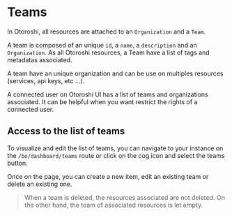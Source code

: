 # Teams

In Otoroshi, all resources are attached to an `Organization` and a `Team`. 

A team is composed of an unique `id`, a `name`, a `description` and an `Organization`. As all Otoroshi resources, a Team have a list of tags and metadatas associated.

A team have an unique organization and can be use on multiples resources (services, api keys, etc ...).

A connected user on Otoroshi UI has a list of teams and organizations associated. It can be helpful when you want restrict the rights of a connected user.

## Access to the list of teams

To visualize and edit the list of teams, you can navigate to your instance on the `/bo/dashboard/teams` route or click on the cog icon and select the teams button.

Once on the page, you can create a new item, edit an existing team or delete an existing one.

> When a team is deleted, the resources associated are not deleted. On the other hand, the team of associated resources is let empty.

